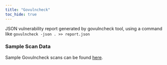 ```yaml
---
title: "Govulncheck"
toc_hide: true
---
```

JSON vulnerability report generated by govulncheck tool, using a command like `govulncheck -json . >> report.json`

### Sample Scan Data
Sample Govulncheck scans can be found [here](https://github.com/DefectDojo/django-DefectDojo/tree/master/unittests/scans/govulncheck).